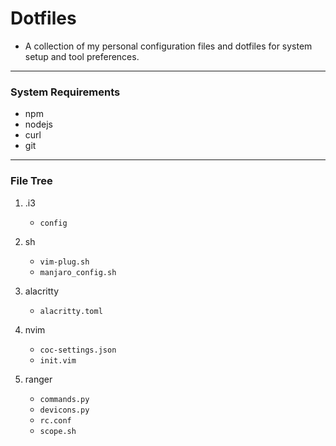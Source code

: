 # Dotfiles

- A collection of my personal configuration files and dotfiles for system setup and tool preferences.

---

### System Requirements

- npm
- nodejs
- curl
- git

---

### File Tree
1. .i3
    - ```config```

2. sh
    - ```vim-plug.sh```
    - ```manjaro_config.sh```

3. alacritty
    - ```alacritty.toml```

4. nvim
    - ```coc-settings.json```
    - ```init.vim```

5. ranger
    - ```commands.py```
    - ```devicons.py```
    - ```rc.conf```
    - ```scope.sh```


